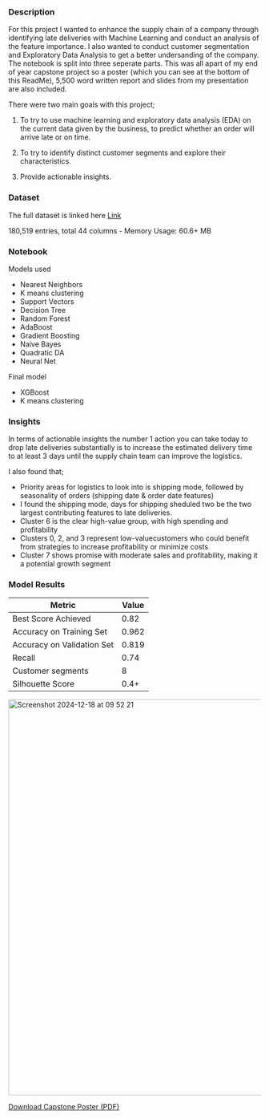 ### Description

For this project I wanted to enhance the supply chain of a company through identifying late deliveries with Machine Learning and conduct an analysis of the feature importance. I also wanted to conduct customer segmentation and Exploratory Data Analysis to get a better undersanding of the company. The notebook is split into three seperate parts. This was all apart of my end of year capstone project so a poster (which you can see at the bottom of this ReadMe), 5,500 word written report and slides from my presentation are also included.

There were two main goals with this project;

1) To try to use machine learning and exploratory data analysis (EDA) on the current data given by the business, to predict whether an order will arrive late or on time.

2) To try to identify distinct customer segments and explore their characteristics.

3) Provide actionable insights.

### Dataset

The full dataset is linked here [Link](https://data.mendeley.com/datasets/8gx2fvg2k6/3)

180,519 entries, total 44 columns - Memory Usage: 60.6+ MB

### Notebook

Models used 

- Nearest Neighbors
- K means clustering
- Support Vectors
- Decision Tree
- Random Forest
- AdaBoost
- Gradient Boosting
- Naive Bayes
- Quadratic DA
- Neural Net

Final model

- XGBoost
- K means clustering
  
### **Insights**
In terms of actionable insights the number 1 action you can take today to drop late deliveries substantially is to increase the estimated delivery time to at least 3 days until the supply chain team can improve the logistics.

I also found that;

- Priority areas for logistics to look into is shipping mode, followed by seasonality of orders (shipping date & order date features)
- I found the shipping mode, days for shipping sheduled two be the two largest contributing features to late deliveries.
- Cluster 6 is the clear high-value group, with high spending and profitability
- Clusters 0, 2, and 3 represent low-valuecustomers who could benefit from strategies to increase profitability or minimize costs
- Cluster 7 shows promise with moderate sales and profitability, making it a potential growth segment

### **Model Results**

| Metric | Value |
| --- | --- |
| Best Score Achieved | 0.82 |
| Accuracy on Training Set | 0.962 |
| Accuracy on Validation Set | 0.819 |
| Recall | 0.74 |
| Customer segments | 8 |
| Silhouette Score | 0.4+ |

<img width="790" alt="Screenshot 2024-12-18 at 09 52 21" src="https://github.com/user-attachments/assets/6acaffef-4a84-4a22-8550-600259551571" />

[Download Capstone Poster (PDF)](https://github.com/user-attachments/files/17661654/Capstone.CA3.Poster.pdf)
